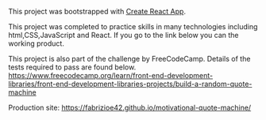 This project was bootstrapped with [Create React App](https://github.com/facebook/create-react-app).

This project was completed to practice skills in many technologies including html,CSS,JavaScript and React. If you go to the link below you can the working product.

This project is also part of the challenge by FreeCodeCamp. Details of the tests required to pass are found below.
https://www.freecodecamp.org/learn/front-end-development-libraries/front-end-development-libraries-projects/build-a-random-quote-machine


Production site: https://fabrizioe42.github.io/motivational-quote-machine/



